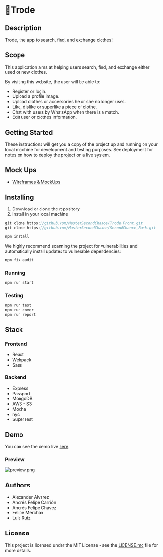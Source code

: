 # :shirt:Trode

## Description

Trode, the app to search, find, and exchange clothes!

## Scope

This application aims at helping users search, find, and exchange either used or new clothes.

By visiting this website, the user will be able to:

- Register or login.
- Upload a profile image.
- Upload clothes or accessories he or she no longer uses.
- Like, dislike or superlike a piece of clothe.
- Chat with users by WhatsApp when there is a match.
- Edit user or clothes information.

## **Getting Started**

These instructions will get you a copy of the project up and running on your local machine for development and testing purposes. See deployment for notes on how to deploy the project on a live system.

## Mock Ups

- [Wireframes & MockUps](https://www.figma.com/file/TxD8bIGgXi1UTRwy9BVsA7/Trode?node-id=24%3A3)

## Installing

1. Download or clone the repository
2. install in your local machine

```jsx
git clone https://github.com/MasterSecondChance/Trode-Front.git
git clone https://github.com/MasterSecondChance/SecondChance_Back.git
```
```jsx
npm install
```
We highly recommend scanning the project for vulnerabilities and automatically install updates to vulnerable dependencies:
```jsx
npm fix audit
```

### Running
```jsx
npm run start
```

### Testing
```jsx
npm run test
npm run cover
npm run report
```

## Stack

### Frontend
- React
- Webpack
- Sass

### Backend
- Express
- Passport
- MongoDB
- AWS - S3
- Mocha
- nyc
- SuperTest

## Demo

You can see the demo live [here](trode.netlify.app/).

### Preview

![preview.png](https://estaticos.elperiodico.com/resources/jpg/8/0/casi-anos-despues-creador-del-codigo-verde-matrix-desvela-significado-1508915513708.jpg)

## Authors

- Alexander Alvarez
- Andrés Felipe Carrión
- Andrés Felipe Chávez
- Felipe Merchán
- Luis Ruiz

## **License**

This project is licensed under the MIT License - see the [LICENSE.md](https://gist.github.com/PurpleBooth/LICENSE.md) file for more details.
